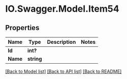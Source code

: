 # IO.Swagger.Model.Item54
## Properties

Name | Type | Description | Notes
------------ | ------------- | ------------- | -------------
**Id** | **int?** |  | 
**Name** | **string** |  | 

[[Back to Model list]](../README.md#documentation-for-models) [[Back to API list]](../README.md#documentation-for-api-endpoints) [[Back to README]](../README.md)

